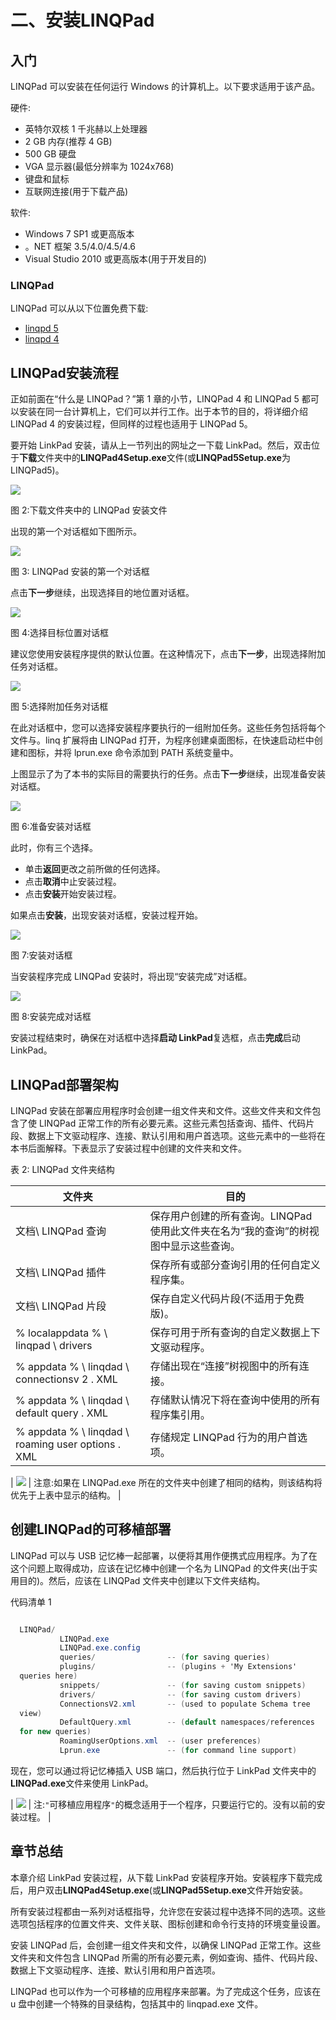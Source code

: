 # 二、安装LINQPad

## 入门

LINQPad 可以安装在任何运行 Windows 的计算机上。以下要求适用于该产品。

硬件:

*   英特尔双核 1 千兆赫以上处理器
*   2 GB 内存(推荐 4 GB)
*   500 GB 硬盘
*   VGA 显示器(最低分辨率为 1024x768)
*   键盘和鼠标
*   互联网连接(用于下载产品)

软件:

*   Windows 7 SP1 或更高版本
*   。NET 框架 3.5/4.0/4.5/4.6
*   Visual Studio 2010 或更高版本(用于开发目的)

### LINQPad

LINQPad 可以从以下位置免费下载:

*   [linqpd 5](http://www.linqpad.net/GetFile.aspx?LINQPad5Setup.exe)
*   [linqpd 4](http://www.linqpad.net/GetFile.aspx?LINQPad4Setup.exe)

## LINQPad安装流程

正如前面在“什么是 LINQPad？”第 1 章的小节，LINQPad 4 和 LINQPad 5 都可以安装在同一台计算机上，它们可以并行工作。出于本节的目的，将详细介绍 LINQPad 4 的安装过程，但同样的过程也适用于 LINQPad 5。

要开始 LinkPad 安装，请从上一节列出的网址之一下载 LinkPad。然后，双击位于**下载**文件夹中的**LINQPad4Setup.exe**文件(或**LINQPad5Setup.exe**为 LINQPad5)。

![](img/image003.png)

图 2:下载文件夹中的 LINQPad 安装文件

出现的第一个对话框如下图所示。

![](img/image004.png)

图 3: LINQPad 安装的第一个对话框

点击**下一步**继续，出现选择目的地位置对话框。

![](img/image005.png)

图 4:选择目标位置对话框

建议您使用安装程序提供的默认位置。在这种情况下，点击**下一步**，出现选择附加任务对话框。

![](img/image006.png)

图 5:选择附加任务对话框

在此对话框中，您可以选择安装程序要执行的一组附加任务。这些任务包括将每个文件与。linq 扩展将由 LINQPad 打开，为程序创建桌面图标，在快速启动栏中创建和图标，并将 lprun.exe 命令添加到 PATH 系统变量中。

上图显示了为了本书的实际目的需要执行的任务。点击**下一步**继续，出现准备安装对话框。

![](img/image007.png)

图 6:准备安装对话框

此时，你有三个选择。

*   单击**返回**更改之前所做的任何选择。
*   点击**取消**中止安装过程。
*   点击**安装**开始安装过程。

如果点击**安装**，出现安装对话框，安装过程开始。

![](img/image008.png)

图 7:安装对话框

当安装程序完成 LINQPad 安装时，将出现“安装完成”对话框。

![](img/image009.png)

图 8:安装完成对话框

安装过程结束时，确保在对话框中选择**启动 LinkPad**复选框，点击**完成**启动 LinkPad。

## LINQPad部署架构

LINQPad 安装在部署应用程序时会创建一组文件夹和文件。这些文件夹和文件包含了使 LINQPad 正常工作的所有必要元素。这些元素包括查询、插件、代码片段、数据上下文驱动程序、连接、默认引用和用户首选项。这些元素中的一些将在本书后面解释。下表显示了安装过程中创建的文件夹和文件。

表 2: LINQPad 文件夹结构

| 文件夹 | 目的 |
| --- | --- |
| 文档\ LINQPad 查询 | 保存用户创建的所有查询。LINQPad 使用此文件夹在名为“我的查询”的树视图中显示这些查询。 |
| 文档\ LINQPad 插件 | 保存所有或部分查询引用的任何自定义程序集。 |
| 文档\ LINQPad 片段 | 保存自定义代码片段(不适用于免费版)。 |
| % localappdata % \ linqpad \ drivers | 保存可用于所有查询的自定义数据上下文驱动程序。 |
| % appdata % \ linqdad \ connectionsv 2 . XML | 存储出现在“连接”树视图中的所有连接。 |
| % appdata % \ linqdad \ default query . XML | 存储默认情况下将在查询中使用的所有程序集引用。 |
| % appdata % \ linqdad \ roaming user options . XML | 存储规定 LINQPad 行为的用户首选项。 |

| ![](img/note.png) | 注意:如果在 LINQPad.exe 所在的文件夹中创建了相同的结构，则该结构将优先于上表中显示的结构。 |

## 创建LINQPad的可移植部署

LINQPad 可以与 USB 记忆棒一起部署，以便将其用作便携式应用程序。为了在这个问题上取得成功，应该在记忆棒中创建一个名为 LINQPad 的文件夹(出于实用目的)。然后，应该在 LINQPad 文件夹中创建以下文件夹结构。

代码清单 1

```cs

  LINQPad/
           LINQPad.exe
           LINQPad.exe.config
           queries/                -- (for saving queries)
           plugins/                -- (plugins + 'My Extensions'
  queries here)
           snippets/               -- (for saving custom snippets)
           drivers/                -- (for saving custom drivers)
           ConnectionsV2.xml       -- (used to populate Schema tree
  view)
           DefaultQuery.xml        -- (default namespaces/references
  for new queries)
           RoamingUserOptions.xml  -- (user preferences)
           Lprun.exe               -- (for command line support)

```

现在，您可以通过将记忆棒插入 USB 端口，然后执行位于 LinkPad 文件夹中的**LINQPad.exe**文件来使用 LinkPad。

| ![](img/note.png) | 注:`"`可移植应用程序`"`的概念适用于一个程序，只要运行它的。没有以前的安装过程。 |

## 章节总结

本章介绍 LinkPad 安装过程，从下载 LinkPad 安装程序开始。安装程序下载完成后，用户双击**LINQPad4Setup.exe**(或**LINQPad5Setup.exe**文件开始安装。

所有安装过程都由一系列对话框指导，允许您在安装过程中选择不同的选项。这些选项包括程序的位置文件夹、文件关联、图标创建和命令行支持的环境变量设置。

安装 LINQPad 后，会创建一组文件夹和文件，以确保 LINQPad 正常工作。这些文件夹和文件包含 LINQPad 所需的所有必要元素，例如查询、插件、代码片段、数据上下文驱动程序、连接、默认引用和用户首选项。

LINQPad 也可以作为一个可移植的应用程序来部署。为了完成这个任务，应该在 u 盘中创建一个特殊的目录结构，包括其中的 linqpad.exe 文件。